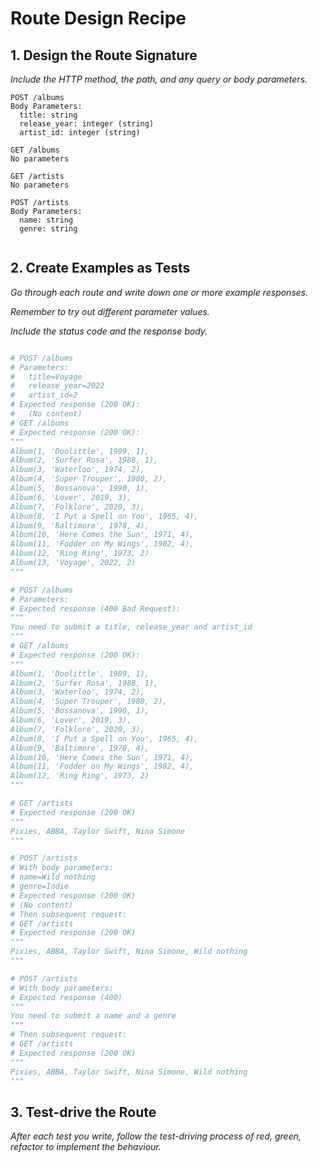 # Route Design Recipe

## 1. Design the Route Signature

_Include the HTTP method, the path, and any query or body parameters._

```
POST /albums
Body Parameters:
  title: string
  release_year: integer (string)
  artist_id: integer (string)

GET /albums
No parameters
```

```
GET /artists
No parameters

POST /artists
Body Parameters:
  name: string
  genre: string


```

## 2. Create Examples as Tests

_Go through each route and write down one or more example responses._

_Remember to try out different parameter values._

_Include the status code and the response body._

```python

# POST /albums
# Parameters:
#   title=Voyage
#   release_year=2022
#   artist_id=2
# Expected response (200 OK):
#   (No content)
# GET /albums
# Expected response (200 OK):
"""
Album(1, 'Doolittle', 1989, 1),
Album(2, 'Surfer Rosa', 1988, 1),
Album(3, 'Waterloo', 1974, 2),
Album(4, 'Super Trouper', 1980, 2),
Album(5, 'Bossanova', 1990, 1),
Album(6, 'Lover', 2019, 3),
Album(7, 'Folklore', 2020, 3),
Album(8, 'I Put a Spell on You', 1965, 4),
Album(9, 'Baltimore', 1978, 4),
Album(10, 'Here Comes the Sun', 1971, 4),
Album(11, 'Fodder on My Wings', 1982, 4),
Album(12, 'Ring Ring', 1973, 2)
Album(13, 'Voyage', 2022, 2)
"""

# POST /albums
# Parameters:
# Expected response (400 Bad Request):
"""
You need to submit a title, release_year and artist_id
"""
# GET /albums
# Expected response (200 OK):
"""
Album(1, 'Doolittle', 1989, 1),
Album(2, 'Surfer Rosa', 1988, 1),
Album(3, 'Waterloo', 1974, 2),
Album(4, 'Super Trouper', 1980, 2),
Album(5, 'Bossanova', 1990, 1),
Album(6, 'Lover', 2019, 3),
Album(7, 'Folklore', 2020, 3),
Album(8, 'I Put a Spell on You', 1965, 4),
Album(9, 'Baltimore', 1978, 4),
Album(10, 'Here Comes the Sun', 1971, 4),
Album(11, 'Fodder on My Wings', 1982, 4),
Album(12, 'Ring Ring', 1973, 2)
"""

# GET /artists
# Expected response (200 OK)
"""
Pixies, ABBA, Taylor Swift, Nina Simone
"""

# POST /artists
# With body parameters:
# name=Wild nothing
# genre=Indie
# Expected response (200 OK)
# (No content)
# Then subsequent request:
# GET /artists
# Expected response (200 OK)
"""
Pixies, ABBA, Taylor Swift, Nina Simone, Wild nothing
"""

# POST /artists
# With body parameters:
# Expected response (400)
"""
You need to submit a name and a genre
"""
# Then subsequent request:
# GET /artists
# Expected response (200 OK)
"""
Pixies, ABBA, Taylor Swift, Nina Simone, Wild nothing
"""

```

## 3. Test-drive the Route

_After each test you write, follow the test-driving process of red, green, refactor to implement the behaviour._
